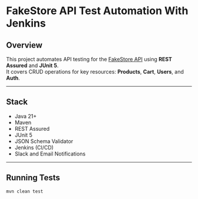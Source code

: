 # FakeStore API Test Automation With Jenkins

##  Overview
This project automates API testing for the [FakeStore API](https://fakestoreapi.com/) using **REST Assured** and **JUnit 5**.  
It covers CRUD operations for key resources: **Products**, **Cart**, **Users**, and **Auth**.

---

##  Stack
- Java 21+
- Maven
- REST Assured
- JUnit 5
- JSON Schema Validator
- Jenkins (CI/CD)
- Slack and Email Notifications

---

##  Running Tests
```bash
mvn clean test
